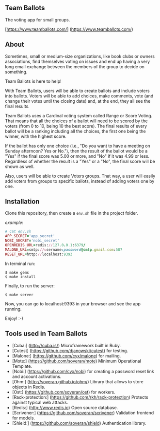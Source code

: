 Team Ballots
------------

The voting app for small groups.

[https://www.teamballots.com/] (https://www.teamballots.com/)

About
-----
Sometimes, small or medium-size organizations, like book clubs or owners associations, find themselves voting on issues and end up having a very long email exchange between the members of the group to decide on something.

Team Ballots is here to help!

With Team Ballots, users will be able to create ballots and include voters into ballots. Voters will be able to add choices, make comments, vote (and change their votes until the closing date) and, at the end, they all see the final results.

Team Ballots uses a Cardinal voting system called Range or Score Voting. That means that all the choices of a ballot will need to be scored by the voters (from 0 to 10, being 10 the best score). The final results of every ballot will be a ranking including all the choices, the first one being the winner, with the highest score.

If the ballot has only one choice (i.e., "Do you want to have a meeting on Sunday afternoon? Yes or No."), then the result of the ballot would be a "Yes" if the final score was 5.00 or more, and "No" if it was 4.99 or less. Regardless of whether the result is a "Yes" or a "No", the final score will be shown as well.

Also, users will be able to create Voters groups. That way, a user will easily add voters from groups to specific ballots, instead of adding voters one by one.

Installation
------------
Clone this repository, then create a `env.sh` file in the project folder.

*example*:

``` ruby
# cat env.sh
APP_SECRET='app_secret'
NOBI_SECRET='nobi_secret'
OPENREDIS_URL=redis://127.0.0.1:6379/
MALONE_URL=smtp://username:password@smtp.gmail.com:587
RESET_URL=http://localhost:9393
```
In terminal run:

    $ make gems
    $ make install

Finally, to run the server:

    $ make server

Now, you can go to localhost:9393 in your browser and see the app running.

Enjoy! :-)

Tools used in Team Ballots
--------------------------
- [Cuba:] (http://cuba.is/) Microframework built in Ruby.
- [Cutest] (https://github.com/djanowski/cutest) for testing.
- [Malone:] (https://github.com/cyx/malone) for mailing.
- [Mote:] (https://github.com/soveran/mote) Minimum Operational Template.
- [Nobi:] (https://github.com/cyx/nobi) for creating a password reset link and account activations.
- [Ohm:] (http://soveran.github.io/ohm/) Library that allows to store objects in Redis.
- [Ost:] (https://github.com/soveran/ost) for workers.
- [Rack-protection:] (https://github.com/rkh/rack-protection) Protects against typical web attacks.
- [Redis:] (http://www.redis.io) Open source database.
- [Scrivener:] (https://github.com/soveran/scrivener) Validation frontend for models.
- [Shield:] (https://github.com/soveran/shield) Authentication library.
